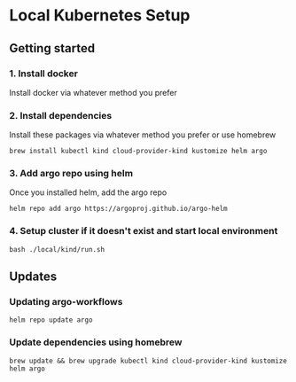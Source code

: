 # Local Kubernetes Setup

## Getting started

### 1. Install docker

Install docker via whatever method you prefer

### 2. Install dependencies

Install these packages via whatever method you prefer or use homebrew

```
brew install kubectl kind cloud-provider-kind kustomize helm argo
```

### 3. Add argo repo using helm

Once you installed helm, add the argo repo

```
helm repo add argo https://argoproj.github.io/argo-helm
```

### 4. Setup cluster if it doesn't exist and start local environment

```
bash ./local/kind/run.sh
```

## Updates

### Updating argo-workflows

```
helm repo update argo
```

### Update dependencies using homebrew

```
brew update && brew upgrade kubectl kind cloud-provider-kind kustomize helm argo
```
